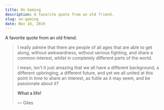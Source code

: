 ```yaml
---
title: On Gaming
description: A favorite quote from an old friend.
slug: on-gaming
date: Nov 16, 2019
---
```


A favorite quote from an old friend.

<blockquote>

I really admire that there are people of all ages that are able to get along,
without awkwardness, without serious fighting, and share a common interest,
whilst in completely different parts of the world.

I mean, isn't it just amazing that we all have a different background, a
different upbringing, a different future, and yet we all united at this point in
time to share an interest, as futile as it may seem, and be passionate about it?

**What a life!**

— Giles

</blockquote>
